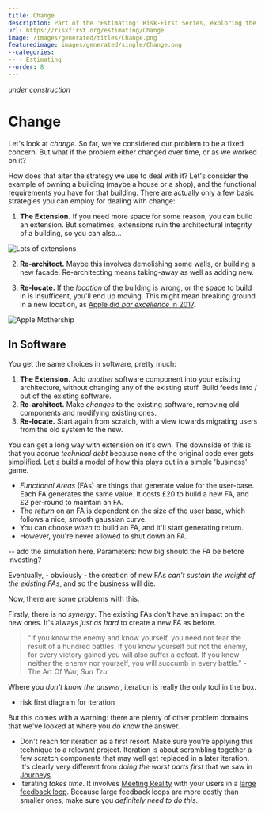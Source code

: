 ```yaml
---
title: Change
description: Part of the 'Estimating' Risk-First Series, exploring the problem of changing requirements.
url: https://riskfirst.org/estimating/Change
image: /images/generated/titles/Change.png
featuredimage: images/generated/single/Change.png
--categories:
-- - Estimating
--order: 8
---
```


_under construction_

# Change

Let's look at _change_.  So far, we've considered our problem to be a fixed concern.  But what if the problem either changed over time, or as we worked on it?

How does that alter the strategy we use to deal with it?  Let's consider the example of owning a building (maybe a house or a shop), and the functional requirements you have for that building.  There are actually only a few basic strategies you can employ for dealing with change:

1.  **The Extension.**   If you need more space for some reason, you can build an extension.   But sometimes, extensions ruin the architectural integrity of a building, so you can also...

![Lots of extensions](https://www.nuttydiy.com/wp-content/uploads/2017/06/oie_26225047FLObtBGh.jpg)

2.  **Re-architect.**   Maybe this involves demolishing some walls, or building a new facade.  Re-architecting means taking-away as well as adding new.  

3.  **Re-locate.**  If the _location_ of the building is wrong, or the space to build in is insufficent, you'll end up moving.  This might mean breaking ground in a new location, as [Apple did _par excellence_ in 2017](https://www.apple.com/newsroom/2017/02/apple-park-opens-to-employees-in-april/).

![Apple Mothership](https://external-content.duckduckgo.com/iu/?u=https%3A%2F%2Ftctechcrunch2011.files.wordpress.com%2F2013%2F11%2F111.jpg%3Fw%3D680%26h%3D414&f=1&nofb=1)

## In Software

You get the same choices in software, pretty much:

1.  **The Extension.** Add _another_ software component into your existing architecture, without changing any of the existing stuff.  Build feeds into / out of the existing software.
2.  **Re-architect.** Make _changes_ to the existing software, removing old components and modifying existing ones.
3.  **Re-locate.** Start again from scratch, with a view towards migrating users from the old system to the new.

You can get a long way with extension on it's own.  The downside of this is that you accrue _technical debt_ because none of the original code ever gets simplified.  Let's build a model of how this plays out in a simple 'business' game.

 - _Functional Areas_ (FAs) are things that generate value for the user-base.  Each FA generates the same value.  It costs £20 to build a new FA, and £2 per-round to maintain an FA.  
 - The _return_ on an FA is dependent on the size of the user base, which follows a nice, smooth gaussian curve.  
 - You can choose _when_ to build an FA, and it'll start generating return.
 - However, you're never allowed to shut down an FA.
 
-- add the simulation here.  Parameters:  how big should the FA be before investing?

Eventually, - obviously - the creation of new FAs _can't sustain the weight of the existing FAs_, and so the business will die.   

Now, there are some problems with this.  

Firstly, there is no _synergy_.  The existing FAs don't have an impact on the new ones.  It's always _just as hard_ to create a new FA as before.  









> "If you know the enemy and know yourself, you need not fear the result of a hundred battles. If you know yourself but not the enemy, for every victory gained you will also suffer a defeat. If you know neither the enemy nor yourself, you will succumb in every battle." - The Art Of War, _Sun Tzu_



Where you _don't know the answer_, iteration is really the only tool in the box.   
- risk first diagram for iteration

But this comes with a warning:  there are plenty of other problem domains that we've looked at where you _do_ know the answer.  

 - Don't reach for iteration as a first resort.  Make sure you're applying this technique to a relevant project.  Iteration is about scrambling together a few scratch components that may well get replaced in a later iteration.  It's clearly very different from _doing the worst parts first_ that we saw in [Journeys](Journeys.md).
 - Iterating _takes time_.  It involves [Meeting Reality]() with your users in a [large feedback loop]().  Because large feedback loops are more costly than smaller ones, make sure you _definitely need to do this_.
 